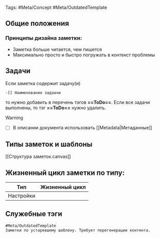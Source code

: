 Tags: #Meta/Concept #Meta/OutdatedTemplate 

## Общие положения
### Принципы дизайна заметки:
- Заметка больше читается, чем пишется
- Максимально просто и быстро погружать в контекст проблемы

## Задачи
Если заметка содержит задачу(и)
```md
-[] Наименование задаачи
```
то нужно добавить в перечень тэгов **==ToDo==**. Если все задачи выполнены, то тэг **==ToDo==** нужно удалить.

>[!warning]
>- [ ] В описании документа использовать [[Metadata|Метаданные]]

## Типы заметок и шаблоны
[[Структура заметок.canvas]]

## Жизненный цикл заметки по типу:
Тип | Жизненный цикл
---|---
Настройки| 

## Служебные тэги
```
#Meta/OutdatedTemplate
Заметки по устаревшему шаблону. Требует перегенерации контента.
```
